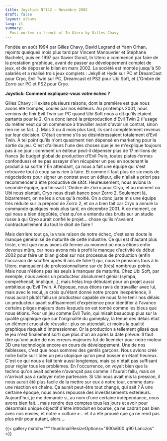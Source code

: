 ```yaml
---
title: Joystick N°142 — Novembre 2002
draft: false
layout: albums
lang: it
summary: 
  Post-mortem in french of In Utero by Gilles Chavy
---
```

Fondée en août 1994 par Gilles Chavy, David Legrand et Yann Orhan, rejoints quelques mois plus tard par Vincent Manouvrier et Stéphane Bachelet, puis en 1997 par Xavier Gonot, In Utero a commencé par faire de la prestation graphique, avant de passer au développement complet de jeux, et de déposer le bilan en mars 2002. La société est montée jusqu'à 50 salariés et a réalisé trois jeux complets : Jekyll et Hyde sur PC et DreamCast pour Cryo, Evil Twin sur PC, Dreamcast et PS2 pour Ubi Soft, et L'Ombre de Zorro sur PC et PS2 pour Cryo.

**Joystick: Comment expliquez-vous votre échec ?**

Gilles Chavy : Il existe plusieurs raisons, dont la première est que nous avons été trompés, coulés par nos éditeurs. Au printemps 2001, nous venions de finir Evil Twin sur PC quand Ubi Soft nous a dit qu'ils étaient partants pour le 2. On a donc lancé la préproduction d'Evil Twin 2 (l'usage du métier veut qu'on commence à travailler avant d'avoir un contrat, sinon rien ne se fait...). Mais 3 ou 4 mois plus tard, ils sont complètement revenus sur leur décision. C'était comme s'ils se désintéressaient totalement d'Evil Twin. À tel point qu'ils n'ont quasiment rien dépensé en marketing pour la sortie du jeu. C'est d'ailleurs l'une des choses que je ne m'explique toujours pas à ce jour : comment un éditeur peut-il dépenser plus de 17 millions de francs (le budget global de production d'Evil Twin, toutes plates-formes confondues) et ne pas essayer d'en récupérer un peu en soutenant le produit à sa sortie ? En attendant, ça nous a fait une équipe qui s'est retrouvée tout à coup sans rien à faire. Et comme il faut plus de six mois de négociations pour signer un contrat avec un éditeur, elle n'allait a priori pas recommencer à être productive de sitôt. Heureusement, nous avions la seconde équipe, qui finissait L'Ombre de Zorro pour Cryo, et au moment où Ubi nous plantait, Cryo nous disait banco pour Zorro 2. Seulement là, bizarrement, on ne les a crus qu'à moitié. On a donc juste mis une équipe très réduite sur la préprod de Zorro 2, et on a bien fait car Cryo a annulé la commande quelques mois plus tard, en décembre 2001. À ce moment, ce qui nous a bien dégoûtés, c'est qu'on a entendu des bruits sur un studio russe à qui Cryo aurait confié le projet... chose qu'ils n'avaient contractuellement du tout le droit de faire !

Mais derrière tout ça, la vraie raison de notre échec, c'est sans doute le manque généralisé de maturité de cette industrie. Ce qui est d'autant plus triste, c'est que nous avons dû fermer au moment où nous étions enfin devenus mûrs, car nous avons mis à profit le manque d'activité du début 2002 pour faire un bilan global sur nos processus de production (enfin l'occasion de souffler après 6 ans de folie !) qui, nous le pensions tous à In Utero, manquaient de professionnalisme sur de (très) nombreux points. Mais nous n'étions pas les seuls à manquer de maturité. Chez Ubi Soft, par exemple, nous avions un producteur absolument génial (sympa, compréhensif, impliqué...), mais hélas trop débutant pour un projet aussi ambitieux qu'Evil Twin. À l'époque, nous étions ravis de travailler avec lui, mais avec le recul, je crois qu'étant donné notre propre inexpérience, il nous aurait plutôt fallu un producteur capable de nous faire tenir nos délais: un producteur ayant suffisamment d'expérience pour identifier à l'avance certains pièges majeurs dans lesquels on est tombé comme les bleus que nous étions. Pour un jeu comme Evil Twin, qui misait beaucoup plus sur la qualité graphique que sur l'originalité du gameplay, la tenue des délais était un élément crucial de réussite : plus on attendait, et moins la qualité graphique risquait d'impressionner. Or la production a tellement glissé que le jeu n'est finalement sorti que plus d'un an après la date prévue. Il faut dire qu'une autre de nos erreurs majeures fut de licencier pour notre moteur 3D une technologie encore en cours de développement. Une de nos faiblesses, c'est que nous sommes des gentils garçons. Nous avions créé notre boîte sur l'idée un peu utopique qu'on peut bosser en étant heureux. C'est ce qui nous a fait tenir aussi longtemps, mais ça n'était pas suffisant pour régler tous les problèmes. En l'occurrence, on voyait bien que la techno qu'on avait achetée n'avançait pas comme il l'aurait fallu, mais on n'arrivait pas à rudoyer notre partenaire. Si Ubi nous avait mis la pression, il nous aurait été plus facile de la mettre sur eux à notre tour, comme dans une réaction en chaîne. Ça aurait peut-être tout changé, qui sait ? À une certaine époque, nous avons repoussé des investissements extérieurs. Aujourd'hui, je me demande si, au nom d'une certaine indépendance, nous avons bien fait... mais rendre des comptes tous les jours et avoir pour désormais unique objectif d'être introduit en bourse, ça ne cadrait pas bien avec nos envies, et notre « culture »... et il a été prouvé que ça ne rend pas plus mûr pour autant, alors....

{{< gallery match="*" thumbnailResizeOptions="600x600 q90 Lanczos" >}}